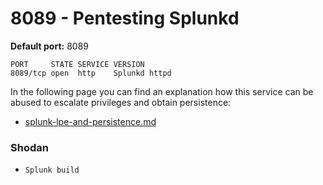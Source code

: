 # 8089 - Pentesting Splunkd

**Default port:** 8089

```
PORT     STATE SERVICE VERSION
8089/tcp open  http    Splunkd httpd
```

In the following page you can find an explanation how this service can be abused to escalate privileges  and obtain persistence:

- [splunk-lpe-and-persistence.md](../linux-unix/privilege-escalation/splunk-lpe-and-persistence.md)

### Shodan

* `Splunk build`

